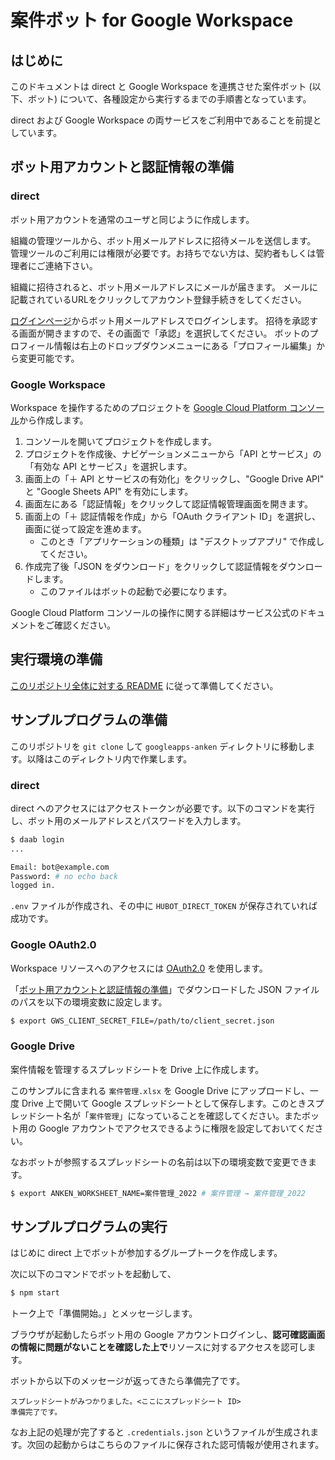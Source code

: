 # 案件ボット for Google Workspace

## はじめに
このドキュメントは direct と Google Workspace を連携させた案件ボット (以下、ボット) について、各種設定から実行するまでの手順書となっています。

direct および Google Workspace の両サービスをご利用中であることを前提としています。

## ボット用アカウントと認証情報の準備
### direct
ボット用アカウントを通常のユーザと同じように作成します。

組織の管理ツールから、ボット用メールアドレスに招待メールを送信します。
管理ツールのご利用には権限が必要です。お持ちでない方は、契約者もしくは管理者にご連絡下さい。

組織に招待されると、ボット用メールアドレスにメールが届きます。
メールに記載されているURLをクリックしてアカウント登録手続きをしてください。

[ログインページ](https://direct4b.com/signin)からボット用メールアドレスでログインします。
招待を承認する画面が開きますので、その画面で「承認」を選択してください。
ボットのプロフィール情報は右上のドロップダウンメニューにある「プロフィール編集」から変更可能です。

### Google Workspace
Workspace を操作するためのプロジェクトを [Google Cloud Platform コンソール](https://console.cloud.google.com/?hl=ja)から作成します。

1. コンソールを開いてプロジェクトを作成します。
1. プロジェクトを作成後、ナビゲーションメニューから「API とサービス」の「有効な API とサービス」を選択します。
1. 画面上の「＋ API とサービスの有効化」をクリックし、"Google Drive API" と "Google Sheets API" を有効にします。
1. 画面左にある「認証情報」をクリックして認証情報管理画面を開きます。
1. 画面上の「＋ 認証情報を作成」から「OAuth クライアント ID」を選択し、画面に従って設定を進めます。
    - このとき「アプリケーションの種類」は "デスクトップアプリ" で作成してください。
1. 作成完了後「JSON をダウンロード」をクリックして認証情報をダウンロードします。
    - このファイルはボットの起動で必要になります。

Google Cloud Platform コンソールの操作に関する詳細はサービス公式のドキュメントをご確認ください。

## 実行環境の準備
[このリポジトリ全体に対する README](../README.md) に従って準備してください。

## サンプルプログラムの準備
このリポジトリを `git clone` して `googleapps-anken` ディレクトリに移動します。以降はこのディレクトリ内で作業します。

### direct
direct へのアクセスにはアクセストークンが必要です。以下のコマンドを実行し、ボット用のメールアドレスとパスワードを入力します。
```sh
$ daab login
...

Email: bot@example.com
Password: # no echo back
logged in.
```

`.env` ファイルが作成され、その中に `HUBOT_DIRECT_TOKEN` が保存されていれば成功です。

### Google OAuth2.0
Workspace リソースへのアクセスには [OAuth2.0](https://developers.google.com/identity/protocols/oauth2) を使用します。

「[ボット用アカウントと認証情報の準備](#ボット用アカウントと認証情報の準備)」でダウンロードした JSON ファイルのパスを以下の環境変数に設定します。
```sh
$ export GWS_CLIENT_SECRET_FILE=/path/to/client_secret.json
```

### Google Drive
案件情報を管理するスプレッドシートを Drive 上に作成します。

このサンプルに含まれる `案件管理.xlsx` を Google Drive にアップロードし、一度 Drive 上で開いて Google スプレッドシートとして保存します。このときスプレッドシート名が「`案件管理`」になっていることを確認してください。またボット用の Google アカウントでアクセスできるように権限を設定しておいてください。

なおボットが参照するスプレッドシートの名前は以下の環境変数で変更できます。
```sh
$ export ANKEN_WORKSHEET_NAME=案件管理_2022 # 案件管理 → 案件管理_2022
```

## サンプルプログラムの実行
はじめに direct 上でボットが参加するグループトークを作成します。

次に以下のコマンドでボットを起動して、
```sh
$ npm start
```

トーク上で「準備開始。」とメッセージします。

ブラウザが起動したらボット用の Google アカウントログインし、**認可確認画面の情報に問題がないことを確認した上で**リソースに対するアクセスを認可します。

ボットから以下のメッセージが返ってきたら準備完了です。
```
スプレッドシートがみつかりました。<ここにスプレッドシート ID>
準備完了です。
```

なお上記の処理が完了すると `.credentials.json` というファイルが生成されます。次回の起動からはこちらのファイルに保存された認可情報が使用されます。
